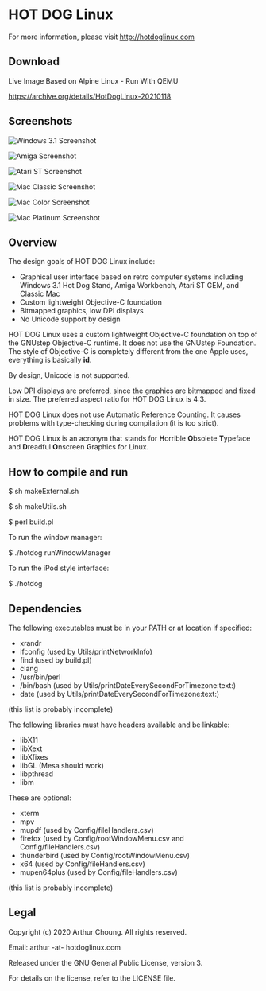 # HOT DOG Linux

For more information, please visit http://hotdoglinux.com

## Download

Live Image Based on Alpine Linux - Run With QEMU

https://archive.org/details/HotDogLinux-20210118


## Screenshots

![Windows 3.1 Screenshot](Screenshots/hotdog-screenshot-win31.png)

![Amiga Screenshot](Screenshots/hotdog-screenshot-amiga.png)

![Atari ST Screenshot](Screenshots/hotdog-screenshot-atarist.png)

![Mac Classic Screenshot](Screenshots/hotdog-screenshot-macclassic.png)

![Mac Color Screenshot](Screenshots/hotdog-screenshot-maccolor.png)

![Mac Platinum Screenshot](Screenshots/hotdog-screenshot-macplatinum.png)


## Overview

The design goals of HOT DOG Linux include:

  * Graphical user interface based on retro computer systems including Windows 3.1 Hot Dog Stand, Amiga Workbench, Atari ST GEM, and Classic Mac
  * Custom lightweight Objective-C foundation
  * Bitmapped graphics, low DPI displays
  * No Unicode support by design

HOT DOG Linux uses a custom lightweight Objective-C foundation on top of the GNUstep Objective-C runtime. It does not use the GNUstep Foundation. The style of Objective-C is completely different from the one Apple uses, everything is basically **id**.

By design, Unicode is not supported.

Low DPI displays are preferred, since the graphics are bitmapped and fixed in size. The preferred aspect ratio for HOT DOG Linux is 4:3. 

HOT DOG Linux does not use Automatic Reference Counting. It causes problems with type-checking during compilation (it is too strict).

HOT DOG Linux is an acronym that stands for **H**orrible **O**bsolete **T**ypeface and **D**readful **O**nscreen **G**raphics for Linux.



## How to compile and run

$ sh makeExternal.sh

$ sh makeUtils.sh

$ perl build.pl

To run the window manager:

$ ./hotdog runWindowManager

To run the iPod style interface:

$ ./hotdog



## Dependencies

The following executables must be in your PATH or at location if specified:

  * xrandr
  * ifconfig (used by Utils/printNetworkInfo)
  * find (used by build.pl)
  * clang
  * /usr/bin/perl
  * /bin/bash (used by Utils/printDateEverySecondForTimezone:text:)
  * date (used by Utils/printDateEverySecondForTimezone:text:)

(this list is probably incomplete)

The following libraries must have headers available and be linkable:

  * libX11
  * libXext
  * libXfixes
  * libGL (Mesa should work)
  * libpthread
  * libm

These are optional:

  * xterm
  * mpv
  * mupdf (used by Config/fileHandlers.csv)
  * firefox (used by Config/rootWindowMenu.csv and Config/fileHandlers.csv)
  * thunderbird (used by Config/rootWindowMenu.csv)
  * x64 (used by Config/fileHandlers.csv)
  * mupen64plus (used by Config/fileHandlers.csv)

(this list is probably incomplete)



## Legal

Copyright (c) 2020 Arthur Choung. All rights reserved.

Email: arthur -at- hotdoglinux.com

Released under the GNU General Public License, version 3.

For details on the license, refer to the LICENSE file.

